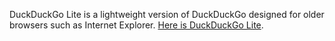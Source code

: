DuckDuckGo Lite is a lightweight version of DuckDuckGo designed for older browsers such as Internet Explorer. <a href="https://lite.duckduckgo.com/lite/">Here is DuckDuckGo Lite</a>.
